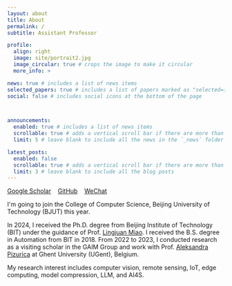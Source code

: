 ```yaml
---
layout: about
title: About
permalink: /
subtitle: Assistant Professor

profile:
  align: right
  image: site/portrait2.jpg
  image_circular: true # crops the image to make it circular
  more_info: >

news: true # includes a list of news items
selected_papers: true # includes a list of papers marked as "selected={true}"
social: false # includes social icons at the bottom of the page



announcements:
  enabled: true # includes a list of news items
  scrollable: true # adds a vertical scroll bar if there are more than 3 news items
  limit: 5 # leave blank to include all the news in the `_news` folder

latest_posts:
  enabled: false
  scrollable: true # adds a vertical scroll bar if there are more than 3 new posts items
  limit: 3 # leave blank to include all the blog posts
---
```


[Google Scholar](https://scholar.google.com/citations?user=zQCpqs8AAAAJ&hl) &nbsp;&nbsp; [GitHub](https://github.com/ming71) &nbsp;&nbsp; [WeChat](assets\img\site\wechat.jpg)

I'm going to join the College of Computer Science, Beijing University of Technology (BJUT) this year. 

In 2024, I received the Ph.D. degree from  Beijing Institute of Technology (BIT) under the guidance of Prof. [Lingjuan Miao](https://ac.bit.edu.cn/szdw/jsml/dhzdykzyjs1/f6bce95984dc4b34ada4be9101329eb3.htm). I received the B.S. degree in Automation from BIT in 2018. From 2022 to 2023, I conducted research as a visiting scholar in the GAIM Group and work with Prof. [Aleksandra Pizurica](https://telin.ugent.be/~sanja/) at Ghent University (UGent), Belgium. 

My research interest includes computer vision, remote sensing, IoT, edge computing, model compression, LLM, and AI4S. 






